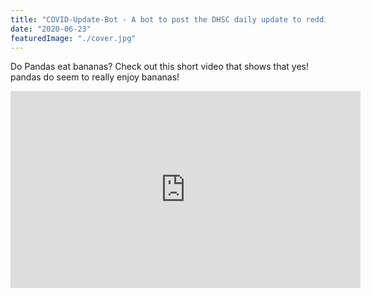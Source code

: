 ```yaml
---
title: "COVID-Update-Bot - A bot to post the DHSC daily update to reddit"
date: "2020-06-23"
featuredImage: "./cover.jpg"
---
```


Do Pandas eat bananas? Check out this short video that shows that yes! pandas do seem to really enjoy bananas!

<iframe width="560" height="315" src="https://www.youtube.com/embed/4SZl1r2O_bY" frameborder="0" allowfullscreen></iframe>
